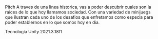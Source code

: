 Pitch
A traves de una linea historica, vas a poder descubrir cuales son la raices de lo que hoy llamamos sociedad. Con una variedad de minijuegs que ilustran cada uno de los desafios que enfretamos como especia para poder establernos en lo que somos hoy en dia.

Tecnología
Unity 2021.3.18f1